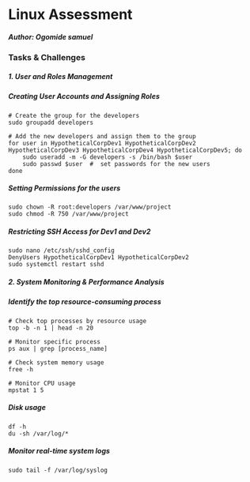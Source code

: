 # Linux Assessment
##### Author: Ogomide samuel

### Tasks & Challenges
##### 1. User and Roles Management
##### Creating User Accounts and Assigning Roles
````linux
# Create the group for the developers
sudo groupadd developers

# Add the new developers and assign them to the group
for user in HypotheticalCorpDev1 HypotheticalCorpDev2 HypotheticalCorpDev3 HypotheticalCorpDev4 HypotheticalCorpDev5; do
    sudo useradd -m -G developers -s /bin/bash $user
    sudo passwd $user  #  set passwords for the new users
done
````

##### Setting Permissions for the users
````linux
sudo chown -R root:developers /var/www/project
sudo chmod -R 750 /var/www/project
````

##### Restricting SSH Access for Dev1 and Dev2
````linux
sudo nano /etc/ssh/sshd_config
DenyUsers HypotheticalCorpDev1 HypotheticalCorpDev2
sudo systemctl restart sshd
````

##### 2. System Monitoring & Performance Analysis
##### Identify the top resource-consuming process
````linux
# Check top processes by resource usage
top -b -n 1 | head -n 20

# Monitor specific process
ps aux | grep [process_name]

# Check system memory usage
free -h

# Monitor CPU usage
mpstat 1 5
````
##### Disk usage
````linux
df -h  
du -sh /var/log/*

````

##### Monitor real-time system logs
````linux
sudo tail -f /var/log/syslog
````
